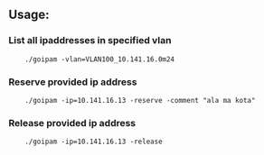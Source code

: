 ## Usage:
### List all ipaddresses in specified vlan
```
    ./goipam -vlan=VLAN100_10.141.16.0m24
```
### Reserve provided ip address
```
    ./goipam -ip=10.141.16.13 -reserve -comment "ala ma kota"
```
### Release provided ip address
```
    ./goipam -ip=10.141.16.13 -release
```
